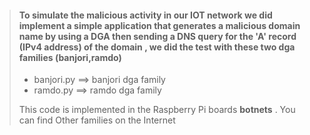 > #### To simulate the malicious activity in our IOT network we did implement a simple application that generates a malicious domain name by using a DGA then sending a DNS query for the 'A' record (IPv4 address) of the  domain , we did the test with these two dga families (banjori,ramdo)
>
> - banjori.py ==> banjori dga family 
> - ramdo.py ==> ramdo dga family
>
>  This code is implemented in the Raspberry Pi boards **botnets** .
You can find Other families on the Internet
